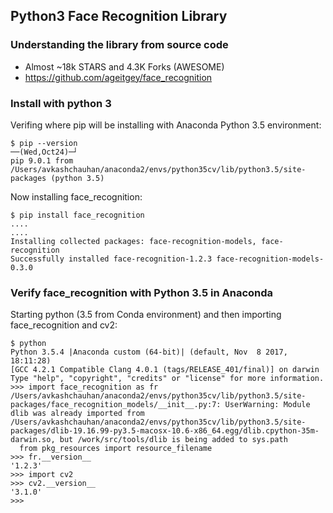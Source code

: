 ## Python3 Face Recognition Library ##


### Understanding the library from source code ###
- Almost ~18k STARS and 4.3K Forks (AWESOME)
- https://github.com/ageitgey/face_recognition

### Install with python 3 ###

Verifing where pip will be installing with Anaconda Python 3.5 environment:
```
$ pip --version                                                                                                              ──(Wed,Oct24)─┘
pip 9.0.1 from /Users/avkashchauhan/anaconda2/envs/python35cv/lib/python3.5/site-packages (python 3.5)
```
Now installing face_recognition:

```
$ pip install face_recognition
....
....
Installing collected packages: face-recognition-models, face-recognition
Successfully installed face-recognition-1.2.3 face-recognition-models-0.3.0

```

### Verify face_recognition with Python 3.5 in Anaconda ###

Starting python (3.5 from Conda environment) and then importing face_recognition and cv2:

```
$ python                                                                                                                     Python 3.5.4 |Anaconda custom (64-bit)| (default, Nov  8 2017, 18:11:28)
[GCC 4.2.1 Compatible Clang 4.0.1 (tags/RELEASE_401/final)] on darwin
Type "help", "copyright", "credits" or "license" for more information.
>>> import face_recognition as fr
/Users/avkashchauhan/anaconda2/envs/python35cv/lib/python3.5/site-packages/face_recognition_models/__init__.py:7: UserWarning: Module dlib was already imported from /Users/avkashchauhan/anaconda2/envs/python35cv/lib/python3.5/site-packages/dlib-19.16.99-py3.5-macosx-10.6-x86_64.egg/dlib.cpython-35m-darwin.so, but /work/src/tools/dlib is being added to sys.path
  from pkg_resources import resource_filename
>>> fr.__version__
'1.2.3'
>>> import cv2
>>> cv2.__version__
'3.1.0'
>>>

```

